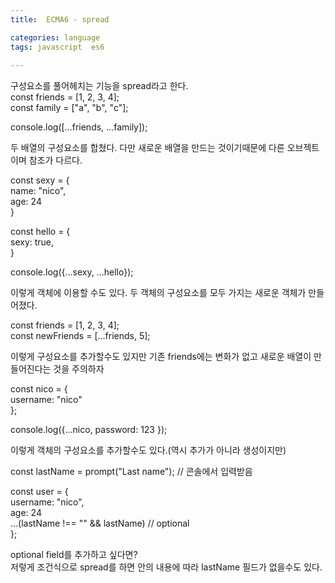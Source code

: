 ```yaml
---
title:  ECMA6 - spread

categories: language 
tags: javascript  es6
 
---
```


  
  
   
구성요소를 풀어헤치는 기능을 spread라고 한다.  
const friends = [1, 2, 3, 4];  
const family = ["a", "b", "c"];  
  
console.log([…friends, …family]);  
  
  
두 배열의 구성요소를 합쳤다. 다만 새로운 배열을 만드는 것이기때문에 다른 오브젝트이며 참조가 다르다.  
  
const sexy = {  
  name: "nico",  
  age: 24  
}  
  
const hello = {  
  sexy: true,  
}  
  
console.log({…sexy, …hello});  
  
이렇게 객체에 이용할 수도 있다. 두 객체의 구성요소를 모두 가지는 새로운 객체가 만들어졌다.  
  
const friends = [1, 2, 3, 4];  
const newFriends = […friends, 5];  
  
이렇게 구성요소를 추가할수도 있지만 기존 friends에는 변화가 없고 새로운 배열이 만들어진다는 것을 주의하자  
  
const nico = {  
  username: "nico"  
};  
  
console.log({…nico, password: 123 });  
  
이렇게 객체의 구성요소를 추가할수도 있다.(역시 추가가 아니라 생성이지만)  
  
const lastName = prompt("Last name");  // 콘솔에서 입력받음  
  
const user = {  
  username: "nico",  
  age: 24  
  …(lastName !== "" && lastName)    // optional  
};  
  
optional field를 추가하고 싶다면?  
저렇게 조건식으로 spread를 하면 안의 내용에 따라 lastName 필드가 없을수도 있다.  
   
